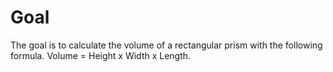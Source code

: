 # Goal
The goal is to calculate the volume of a rectangular prism with the following formula.
Volume = Height x Width x Length.